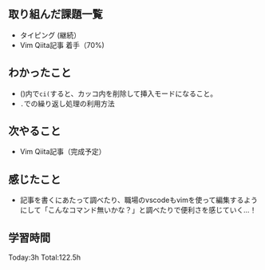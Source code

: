## 取り組んだ課題一覧
- タイピング (継続）
- Vim Qiita記事 着手（70%)

## わかったこと
- ()内で`ci(`すると、カッコ内を削除して挿入モードになること。
- `.`での繰り返し処理の利用方法

## 次やること
- Vim Qiita記事（完成予定）

## 感じたこと
- 記事を書くにあたって調べたり、職場のvscodeもvimを使って編集するようにして「こんなコマンド無いかな？」と調べたりで便利さを感じていく…！

## 学習時間
Today:3h
Total:122.5h
